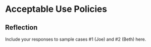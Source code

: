 # Acceptable Use Policies

## Reflection

Include your responses to sample cases #1 (Joe) and #2 (Beth) here.